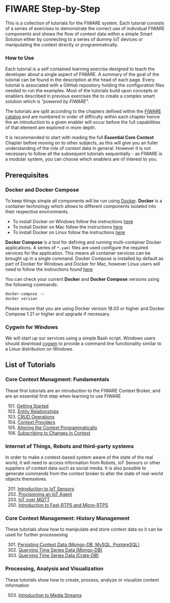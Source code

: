 # FIWARE Step-by-Step

This is a collection of tutorials for the FIWARE system. Each tutorial consists of a series
of exercises to demonstrate the correct use of individual FIWARE components and shows the flow of context
data within a simple Smart Solution either by connecting to a series of dummy IoT devices or manipulating
the context directly or programmatically.

<h3>How to Use</h3>

Each tutorial is a self contained learning exercise designed to teach the developer about a single aspect of FIWARE.
A summary of the goal of the tutorial can be found in the description at the head of each page. Every tutorial
is associated with a GitHub repository holding the configuration files needed to run the examples.
Most of the tutorials build upon concepts or enablers described in previous exercises the to create a
complex smart solution which is *"powered by FIWARE"*.

The tutorials are split according to the chapters defined within the [FIWARE catalog](https://www.fiware.org/developers/catalogue/) and are numbered in order of difficulty within each chapter hence the an introduction to a given
enabler will occur before the full capabilities of that element are explored in more depth.

It is recommended to start with reading the full **Essential Core Context** Chapter
before moving on to other subjects, as this will give you an fuller understanding of the role of context data
in general. However it is not necessary to follow all the subsequent tutorials sequentially - as FIWARE
is a modular system, you can choose which enablers are of interest to you.



## Prerequisites

### Docker and Docker Compose

To keep things simple all components will be run using [Docker](https://www.docker.com). **Docker** is a container technology which allows to different components isolated into their respective environments.

* To install Docker on Windows follow the instructions [here](https://docs.docker.com/docker-for-windows/)
* To install Docker on Mac follow the instructions [here](https://docs.docker.com/docker-for-mac/)
* To install Docker on Linux follow the instructions [here](https://docs.docker.com/install/)

**Docker Compose** is a tool for defining and running multi-container Docker applications. A  series of `*.yaml`
files are used configure the required services for the application. This means all container services can be
brought up in a single command. Docker Compose is installed by default as part of Docker for Windows and
Docker for Mac, however Linux users will need to follow the instructions found [here](https://docs.docker.com/compose/install/)

You can check your current **Docker** and **Docker Compose** versions using the following commands:

```bash
docker-compose -v
docker version
```

Please ensure that you are using Docker version 18.03 or higher and Docker Compose 1.21 or higher and upgrade if necessary.

### Cygwin for Windows

We will start up our services using a simple Bash script. Windows users should download [cygwin](http://www.cygwin.com/) to provide a command line functionality similar to a Linux distribution on Windows.

## List of Tutorials

<h3>Core Context Managment: Fundamentals</h3>

These first tutorials are an introduction to the FIWARE Context Broker, and are an essential first step
when learning to use FIWARE

&nbsp; 101. [Getting Started](getting-started.md)<br/>
&nbsp; 102. [Entity Relationships](entity-relationships.md)<br/>
&nbsp; 103. [CRUD Operations](crud-operations.md)<br/>
&nbsp; 104. [Context Providers](context-providers.md)<br/>
&nbsp; 105. [Altering the Context Programmatically](accessing-context.md)<br/>
&nbsp; 106. [Subscribing to Changes in Context](subscriptions.md)<br/>

<h3>Internet of Things, Robots and third-party systems</h3>

In order to make a context-based system aware of the state of the real world, it will need to
access information from Robots, IoT Sensors or other suppliers of context data such as social media.
It is also possible to generate commands from the context broker to alter the state of real-world
objects themselves.

&nbsp; 201. [Introduction to IoT Sensors](iot-sensors.md)<br/>
&nbsp; 202. [Provisioning an IoT Agent](iot-agent.md)<br/>
&nbsp; 203. [IoT over MQTT](iot-over-mqtt.md)<br/>
&nbsp; 250. [Introduction to Fast-RTPS and Micro-RTPS ](fast-rtps-micro-rtps.md)<br/>

<h3>Core Context Management: History Management</h3>

These tutorials show how to manipulate and store context data so it can be used for
further processesing

&nbsp; 301. [Persisting Context Data (Mongo-DB, MySQL, PostgreSQL)](historic-context.md)<br/>
&nbsp; 302. [Querying Time Series Data (Mongo-DB)](short-term-history.md)<br/>
&nbsp; 303. [Querying Time Series Data (Crate-DB)](time-series-data.md)<br/>

<h3>Processing, Analysis and Visualization</h3>

These tutorials show how to create, process, analyze or visualize context information

&nbsp; 503. [Introduction to Media Streams](media-streams.md)<br/>
